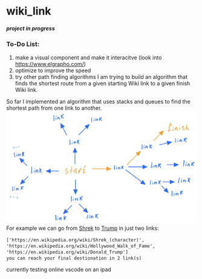 # wiki_link
##### project in progress
### To-Do List:
1. make a visual component and make it interacitve (look into https://www.elgrapho.com/)
1. optimize to improve the speed
1. try other path finding algorithms
I am trying to build an algorithm that finds the shortest route from a given starting Wiki link to a given finish Wiki link.

So far I implemented an algorithm that uses stacks and queues to find the shortest path from one link to another. 
![example1](pics/stacks_queues.png)
For example we can go from [Shrek](https://en.wikipedia.org/wiki/Shrek_(character)) to [Trump](https://en.wikipedia.org/wiki/Donald_Trump) in just two links:
```
['https://en.wikipedia.org/wiki/Shrek_(character)', 'https://en.wikipedia.org/wiki/Hollywood_Walk_of_Fame', 'https://en.wikipedia.org/wiki/Donald_Trump']
you can reach your final destionation in 2 link(s)
```
currently testing online vscode on an ipad
